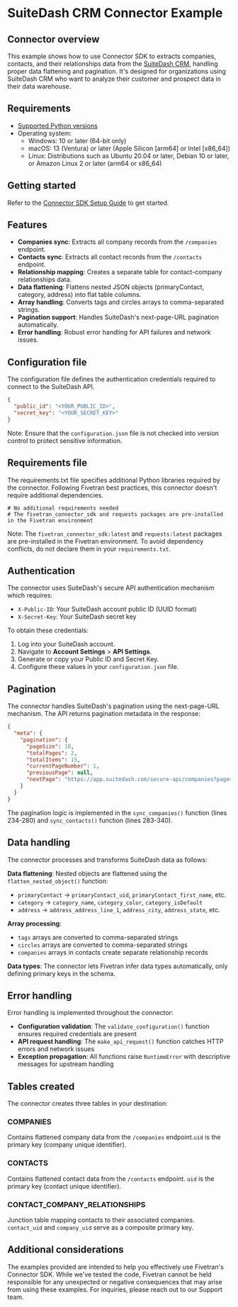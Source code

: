 # SuiteDash CRM Connector Example

## Connector overview
This example shows how to use Connector SDK to extracts companies, contacts, and their relationships data from the [SuiteDash CRM](https://app.suitedash.com/secure-api), handling proper data flattening and pagination. It's designed for organizations using SuiteDash CRM who want to analyze their customer and prospect data in their data warehouse.


## Requirements
- [Supported Python versions](https://github.com/fivetran/fivetran_connector_sdk/blob/main/README.md#requirements)
- Operating system:
    - Windows: 10 or later (64-bit only)
    - macOS: 13 (Ventura) or later (Apple Silicon [arm64] or Intel [x86_64])
    - Linux: Distributions such as Ubuntu 20.04 or later, Debian 10 or later, or Amazon Linux 2 or later (arm64 or x86_64)

## Getting started
Refer to the [Connector SDK Setup Guide](https://fivetran.com/docs/connectors/connector-sdk/setup-guide) to get started.


## Features
- **Companies sync**: Extracts all company records from the `/companies` endpoint.
- **Contacts sync**: Extracts all contact records from the `/contacts` endpoint.
- **Relationship mapping**: Creates a separate table for contact-company relationships data.
- **Data flattening**: Flattens nested JSON objects (primaryContact, category, address) into flat table columns.
- **Array handling**: Converts tags and circles arrays to comma-separated strings.
- **Pagination support**: Handles SuiteDash's next-page-URL pagination automatically.
- **Error handling**: Robust error handling for API failures and network issues.


## Configuration file
The configuration file defines the authentication credentials required to connect to the SuiteDash API.

```json
{
  "public_id": "<YOUR_PUBLIC_ID>",
  "secret_key": "<YOUR_SECRET_KEY>"
}
```

Note: Ensure that the `configuration.json` file is not checked into version control to protect sensitive information.


## Requirements file
The requirements.txt file specifies additional Python libraries required by the connector. Following Fivetran best practices, this connector doesn't require additional dependencies.

```
# No additional requirements needed
# The fivetran_connector_sdk and requests packages are pre-installed in the Fivetran environment
```

Note: The `fivetran_connector_sdk:latest` and `requests:latest` packages are pre-installed in the Fivetran environment. To avoid dependency conflicts, do not declare them in your `requirements.txt`.


## Authentication
The connector uses SuiteDash's secure API authentication mechanism which requires:
- `X-Public-ID`: Your SuiteDash account public ID (UUID format)
- `X-Secret-Key`: Your SuiteDash secret key

To obtain these credentials:
1. Log into your SuiteDash account.
2. Navigate to **Account Settings** > **API Settings**.
3. Generate or copy your Public ID and Secret Key.
4. Configure these values in your `configuration.json` file.


## Pagination
The connector handles SuiteDash's pagination using the next-page-URL mechanism. The API returns pagination metadata in the response:

```json
{
  "meta": {
    "pagination": {
      "pageSize": 10,
      "totalPages": 2,
      "totalItems": 15,
      "currentPageNumber": 1,
      "previousPage": null,
      "nextPage": "https://app.suitedash.com/secure-api/companies?page=2"
    }
  }
}
```

The pagination logic is implemented in the `sync_companies()` function (lines 234-280) and `sync_contacts()` function (lines 283-340).


## Data handling
The connector processes and transforms SuiteDash data as follows:

**Data flattening**: Nested objects are flattened using the `flatten_nested_object()` function:
- `primaryContact` → `primaryContact_uid`, `primaryContact_first_name`, etc.
- `category` → `category_name`, `category_color`, `category_isDefault`
- `address` → `address_address_line_1`, `address_city`, `address_state`, etc.

**Array processing**:
- `tags` arrays are converted to comma-separated strings
- `circles` arrays are converted to comma-separated strings
- `companies` arrays in contacts create separate relationship records

**Data types**: The connector lets Fivetran infer data types automatically, only defining primary keys in the schema.


## Error handling
Error handling is implemented throughout the connector:
- **Configuration validation**: The `validate_configuration()` function ensures required credentials are present
- **API request handling**: The `make_api_request()` function catches HTTP errors and network issues
- **Exception propagation**: All functions raise `RuntimeError` with descriptive messages for upstream handling


## Tables created
The connector creates three tables in your destination:

### COMPANIES
Contains flattened company data from the `/companies` endpoint.`uid` is the primary key (company unique identifier).

### CONTACTS
Contains flattened contact data from the `/contacts` endpoint. `uid` is the primary key (contact unique identifier).

### CONTACT_COMPANY_RELATIONSHIPS
Junction table mapping contacts to their associated companies. `contact_uid` and `company_uid` serve as a composite primary key.


## Additional considerations
The examples provided are intended to help you effectively use Fivetran's Connector SDK. While we've tested the code, Fivetran cannot be held responsible for any unexpected or negative consequences that may arise from using these examples. For inquiries, please reach out to our Support team.